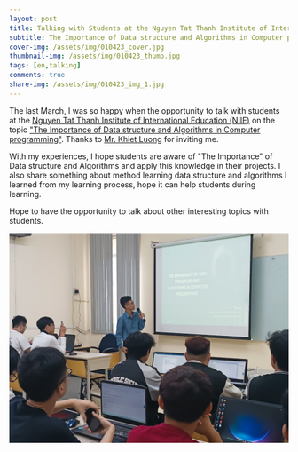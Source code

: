 ```yaml
---
layout: post
title: Talking with Students at the Nguyen Tat Thanh Institute of International Education
subtitle: The Importance of Data structure and Algorithms in Computer programming
cover-img: /assets/img/010423_cover.jpg
thumbnail-img: /assets/img/010423_thumb.jpg
tags: [en,talking]
comments: true
share-img: /assets/img/010423_img_1.jpg
---
```


The last March, I was so happy when the opportunity to talk with students at the [Nguyen Tat Thanh Institute of International Education (NIIE)](http://niie.edu.vn/gioi-thieu/) on the topic ["The Importance of Data structure and Algorithms in Computer programming"](http://niie.edu.vn/sv-cong-nghe-thong-tin-gap-go-chuyen-gia-trong-4-buoi-workshop-ve-du-lieu-bao-mat-code/). Thanks to [Mr. Khiet Luong](https://www.linkedin.com/in/khiet-luong-33429410b/) for inviting me.

With my experiences, I hope students are aware of "The Importance" of Data structure and Algorithms and apply this knowledge in their projects. I also share something about method learning data structure and algorithms I learned from my learning process, hope it can help students during learning.

Hope to have the opportunity to talk about other interesting topics with students.

![img_1](/assets/img/010423_img_1.jpg)
